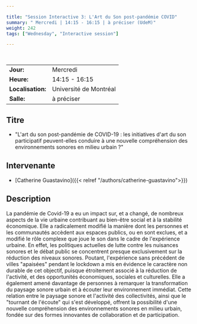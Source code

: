 ```yaml
---

title: "Session Interactive 3: L'Art du Son post-pandémie COVID"
summary: " Mercredi | 14:15 - 16:15 | à préciser (UdeM)"
weight: 242
tags: ["Wednesday", "Interactive session"]

---
```


<br>

| | |
| - | - |
| **Jour:** | Mercredi |
| **Heure:** | 14:15 - 16:15 |
| **Localisation:** | Université de Montréal |
| **Salle:** | à préciser |

## Titre

- "L'art du son post-pandémie de COVID-19 : les initiatives d'art du son participatif peuvent-elles conduire à une nouvelle compréhension des environnements sonores en milieu urbain ?"

## Intervenante

- [Catherine Guastavino]({{< relref "/authors/catherine-guastavino">}})

## Description

La pandémie de Covid-19 a eu un impact sur, et a changé, de nombreux aspects de la vie urbaine contribuant au bien-être social et à la stabilité économique. Elle a radicalement modifié la manière dont les personnes et les communautés accèdent aux espaces publics, ou en sont exclues, et a modifié le rôle complexe que joue le son dans le cadre de l'expérience urbaine. En effet, les politiques actuelles de lutte contre les nuisances sonores et le débat public se concentrent presque exclusivement sur la réduction des niveaux sonores. Poutant, l'expérience sans précédent de villes "apaisées" pendant le lockdown a mis en évidence le caractère non durable de cet objectif, puisque étroitement associé à la réduction de l'activité, et des opportunités économiques, sociales et culturelles. Elle a également amené davantage de personnes à remarquer la transformation du paysage sonore urbain et à écouter leur environnement immédiat.  Cette relation entre le paysage sonore et l'activité des collectivités, ainsi que le "tournant de l'écoute" qui s'est développé, offrent la possibilité d'une nouvelle compréhension des environnements sonores en milieu urbain, fondée sur des formes innovantes de collaboration et de participation.
